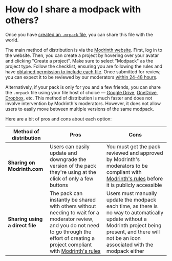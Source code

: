 # How do I share a modpack with others?

Once you have [created an `.mrpack` file](modpack-basics.md), you can share this file with the world.

The main method of distribution is via the [Modrinth website](https://modrinth.com). First, log in to the website. Then, you can create a project by hovering over your avatar and clicking "Create a project". Make sure to select "Modpack" as the project type. Follow the checklist, ensuring you are following the rules and have [obtained permission to include each file](../../modpacks/permissions.md). Once submitted for review, you can expect it to be reviewed by our moderators [within 24-48 hours](../index.md#review-times).

Alternatively, if your pack is only for you and a few friends, you can share the `.mrpack` file using your file host of choice — [Google Drive](https://drive.google.com), [OneDrive](https://www.microsoft.com/en-us/microsoft-365/onedrive/online-cloud-storage), [Dropbox](https://dropbox.com), etc. This method of distribution is much faster and does not involve intervention by Modrinth's moderators. However, it does not allow users to easily move between multiple versions of the same modpack.

Here are a bit of pros and cons about each option:

| Method of distribution          | Pros                                                                                                                                                                                                                                | Cons                                                                                                                                                                                                    |
|---------------------------------|-------------------------------------------------------------------------------------------------------------------------------------------------------------------------------------------------------------------------------------|---------------------------------------------------------------------------------------------------------------------------------------------------------------------------------------------------------|
| **Sharing on Modrinth.com**     | Users can easily update and downgrade the version of the pack they're using at the click of only a few buttons                                                                                                                      | You must get the pack reviewed and approved by Modrinth's moderators to be compliant with [Modrinth's rules](https://modrinth.com/legal/rules) before it is publicly accessible                         |
| **Sharing using a direct file** | The pack can instantly be shared with others without needing to wait for a moderator review, and you do not need to go through the effort of creating a project compliant with [Modrinth's rules](https://modrinth.com/legal/rules) | Users must manually update the modpack each time, as there is no way to automatically update without a Modrinth project being present, and there will not be an icon associated with the modpack either |
